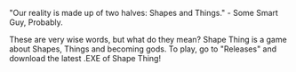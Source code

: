 
"Our reality is made up of two halves: Shapes and Things." - Some Smart Guy, Probably.

These are very wise words, but what do they mean? Shape Thing is a game about Shapes, Things and becoming gods. To play, go to "Releases" and download the latest .EXE of Shape Thing!
